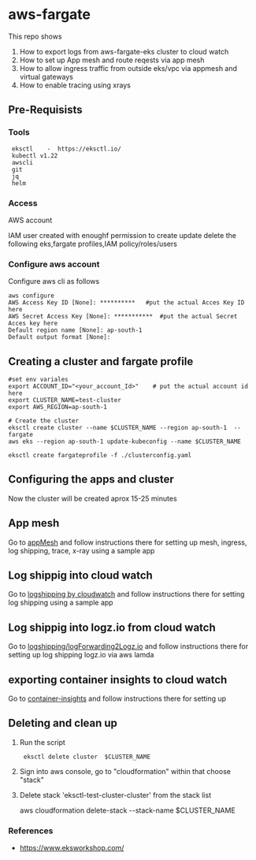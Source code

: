 # aws-fargate
This repo shows  
    
1. How to export  logs from  aws-fargate-eks cluster  to cloud watch 
2. How to set up App mesh and route reqests via app mesh
3. How to allow ingress traffic from outside eks/vpc via appmesh and virtual gateways 
4. How to enable tracing using xrays 
    


## Pre-Requisists 
### Tools 
   


     eksctl    -  https://eksctl.io/
     kubectl v1.22   
     awscli 
     git 
     jq
     helm

### Access

  AWS account  

  IAM user created with enoughf permission to  create update  delete the following 
    eks,fargate profiles,IAM policy/roles/users   


### Configure aws account
Configure aws cli as follows

    aws configure 
    AWS Access Key ID [None]: **********   #put the actual Acces Key ID here 
    AWS Secret Access Key [None]: ***********  #put the actual Secret Acces key here 
    Default region name [None]: ap-south-1 
    Default output format [None]: 
    


## Creating a cluster  and fargate profile
    
    #set env variales 
    export ACCOUNT_ID="<your_account_Id>"    # put the actual account id here
    export CLUSTER_NAME=test-cluster
    export AWS_REGION=ap-south-1
    
    # Create the cluster 
    eksctl create cluster --name $CLUSTER_NAME --region ap-south-1  --fargate 
    aws eks --region ap-south-1 update-kubeconfig --name $CLUSTER_NAME

    eksctl create fargateprofile -f ./clusterconfig.yaml
  

## Configuring the apps and cluster

Now the cluster  will be created   aprox 15-25 minutes 

## App mesh 
Go to [appMesh](./appMesh/)  and follow instructions there  for setting up mesh,  ingress,  log shipping, trace, x-ray  using a sample app 

##  Log shippig into cloud watch 
Go to [logshipping by cloudwatch](./logshipping/bycloudwatch/)  and follow instructions there  for setting   log shipping using a sample app 
##  Log shippig into logz.io from  cloud watch 
Go to [logshipping/logForwarding2Logz.io](./logshipping/logForwarding2Logz.io)   and follow instructions there  for setting up log shipping logz.io via aws lamda

##  exporting container insights  to cloud watch 
Go to [container-insights](./container-insights)   and follow instructions there  for setting up

## Deleting and clean up 


1. Run the script 

        eksctl delete cluster  $CLUSTER_NAME
2. Sign into aws console,   go to "cloudformation" within that choose "stack" 
3. Delete stack 'eksctl-test-cluster-cluster'   from the stack list

     
    aws  cloudformation  delete-stack  --stack-name $CLUSTER_NAME

### References
* https://www.eksworkshop.com/
